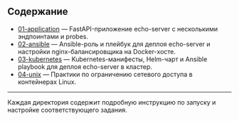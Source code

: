 ## Содержание

- [01-application](./01-application/README.md) — FastAPI-приложение echo-server с несколькими эндпоинтами и probes.
- [02-ansible](./02-ansible/README.md) — Ansible-роль и плейбук для деплоя echo-server и настройки nginx-балансировщика на Docker-хосте.
- [03-kubernetes](./03-kubernetes/README.md) — Kubernetes-манифесты, Helm-чарт и Ansible playbook для деплоя echo-server в кластер.
- [04-unix](./04-unix/README.md) — Практики по ограничению сетевого доступа в контейнерах Linux.

---

Каждая директория содержит подробную инструкцию по запуску и настройке соответствующего задания.
